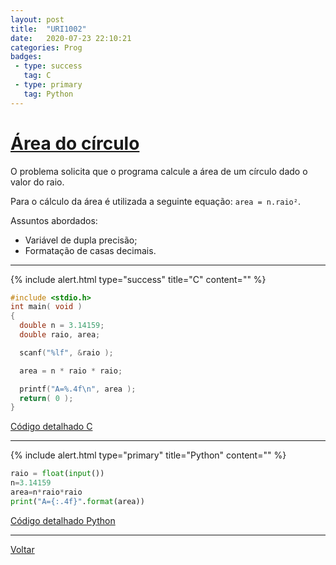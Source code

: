```yaml
---
layout: post
title:  "URI1002"
date:   2020-07-23 22:10:21
categories: Prog
badges:
 - type: success
   tag: C
 - type: primary
   tag: Python
---
```


# [Área do círculo](https://www.urionlinejudge.com.br/judge/pt/problems/view/1002)

O problema solicita que o programa calcule a área de um círculo dado o valor do raio.

Para o cálculo da área é utilizada a seguinte equação: `area = n.raio²`.

Assuntos abordados:
* Variável de dupla precisão;
* Formatação de casas decimais.

<!--more-->

<hr/>

{% include alert.html type="success" title="C" content="" %}

```c
#include <stdio.h>
int main( void )
{
  double n = 3.14159;
  double raio, area;

  scanf("%lf", &raio );

  area = n * raio * raio;

  printf("A=%.4f\n", area );
  return( 0 );
}
```
 [Código detalhado C]({{site.baseurl}}/2020/uri1002c)

<hr/>

{% include alert.html type="primary" title="Python" content="" %}

```python
raio = float(input())
n=3.14159
area=n*raio*raio
print("A={:.4f}".format(area))
```

 [Código detalhado Python]({{site.baseurl}}/2020/uri1002py)

<hr/>

[Voltar]({{site.baseurl}}/docs/tecnology/progURI)